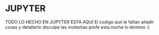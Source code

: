 # JUPYTER
TODO LO HECHO EN JUPYTER ESTA AQUI
El codigo aun le faltan añadir cosas y detallarlo disculpe las molestias profe esta noche lo termino :(
